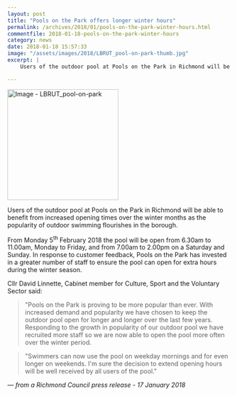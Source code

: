 ```yaml
---
layout: post
title: "Pools on the Park offers longer winter hours"
permalink: /archives/2018/01/pools-on-the-park-winter-hours.html
commentfile: 2018-01-18-pools-on-the-park-winter-hours
category: news
date: 2018-01-18 15:57:33
image: "/assets/images/2018/LBRUT_pool-on-park-thumb.jpg"
excerpt: |
    Users of the outdoor pool at Pools on the Park in Richmond will be able to benefit from increased opening times over the winter months as the popularity of outdoor swimming flourishes in the borough.

---
```


<a href="/assets/images/2018/LBRUT_pool-on-park.jpg" title="Click for a larger image"><img src="/assets/images/2018/LBRUT_pool-on-park-thumb.jpg" width="250" alt="Image - LBRUT_pool-on-park"  class="photo right"/></a>

Users of the outdoor pool at Pools on the Park in Richmond will be able to benefit from increased opening times over the winter months as the popularity of outdoor swimming flourishes in the borough.

From Monday 5<sup>th</sup> February 2018 the pool will be open from 6.30am to 11.00am, Monday to Friday, and from 7.00am to 2.00pm on a Saturday and Sunday. In response to customer feedback, Pools on the Park has  invested in a greater number of staff  to ensure the pool can open for extra hours during the winter season.

Cllr David Linnette, Cabinet member for Culture, Sport and the Voluntary Sector said:

> "Pools on the Park is proving to be more popular than ever. With increased demand and popularity we have chosen to keep the outdoor pool open for longer and longer over the last few years. Responding to the growth in popularity of our outdoor pool we have recruited more staff so we are now able to open the pool more often over the winter period.

> "Swimmers can now use the pool on weekday mornings and for even longer on weekends. I'm sure the decision to extend opening hours will be well received by all users of the pool."

<cite>&mdash; from a Richmond Council press release - 17 January 2018</cite>
